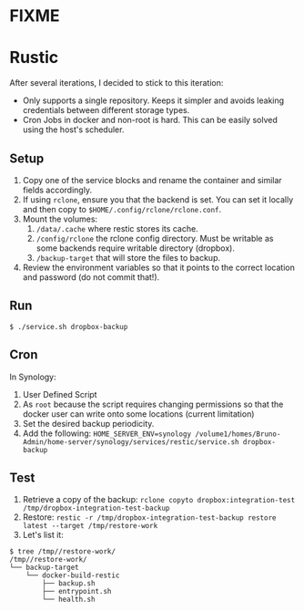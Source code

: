 # FIXME

# Rustic

After several iterations, I decided to stick to this iteration:
- Only supports a single repository. Keeps it simpler and avoids leaking credentials between different storage types.
- Cron Jobs in docker and non-root is hard. This can be easily solved using the host's scheduler.

## Setup

1. Copy one of the service blocks and rename the container and similar fields accordingly.
2. If using `rclone`, ensure you that the backend is set. You can set it locally and then copy to `$HOME/.config/rclone/rclone.conf`.
3. Mount the volumes:
   1. `/data/.cache` where restic stores its cache.
   2. `/config/rclone` the rclone config directory. Must be writable as some backends require writable directory (dropbox).
   3. `/backup-target` that will store the files to backup.
4. Review the environment variables so that it points to the correct location and password (do not commit that!).

## Run

```shell
$ ./service.sh dropbox-backup
```

## Cron

In Synology:
1. User Defined Script
2. As `root` because the script requires changing permissions so that the docker user can write onto some locations (current limitation)
3. Set the desired backup periodicity.
4. Add the following: `HOME_SERVER_ENV=synology /volume1/homes/Bruno-Admin/home-server/synology/services/restic/service.sh dropbox-backup`

## Test

1. Retrieve a copy of the backup: `rclone copyto dropbox:integration-test /tmp/dropbox-integration-test-backup`
2. Restore: `restic -r /tmp/dropbox-integration-test-backup restore latest --target /tmp/restore-work`
3. Let's list it:
```shell
$ tree /tmp//restore-work/
/tmp//restore-work/
└── backup-target
    └── docker-build-restic
        ├── backup.sh
        ├── entrypoint.sh
        └── health.sh
```
